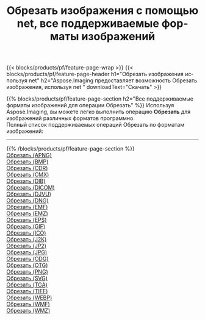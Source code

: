 ﻿---
title: Обрезать изображения с помощью net, все поддерживаемые форматы изображений 
weight: 3920
url: /ru/net/crop 
lang: ru
langdirlevel: 2
locales: zh-hans,ja,it,ru,de,es,fr,nl,id,lt,pl,pt,vi,tr,ko,zh-hant,ar,hi,th,sv,cs,uk,he
description: Используя Aspose.Imaging, вы можете легко Обрезать изображения используя net
---

{{< blocks/products/pf/feature-page-wrap >}}
{{< blocks/products/pf/feature-page-header h1="Обрезать изображения используя net" h2="Aspose.Imaging предоставляет возможность Обрезать изображения, используя net " downloadText="Скачать" >}}


{{% blocks/products/pf/feature-page-section  h2="Все поддерживаемые форматы изображений для операции Обрезать" %}}
Используя Aspose.Imaging, вы можете легко выполнить операцию **Обрезать** для изображений различных форматов программно.
<br/>
Полный список поддерживаемых операций Обрезать по форматам изображений:
<hr/>
{{% /blocks/products/pf/feature-page-section %}}
<div class="container-fluid productfamilypage bg-gray">
    <div class="convertypes bg-gray agp-content section">
        <div class="container">
		<div class="row other-converters">
		    <div class='col-md-2 other-converter remove-lp remove-rp'><a href="/imaging/ru/net/crop/apng" >Обрезать (APNG)</a></div><div class='col-md-2 other-converter remove-lp remove-rp'><a href="/imaging/ru/net/crop/bmp" >Обрезать (BMP)</a></div><div class='col-md-2 other-converter remove-lp remove-rp'><a href="/imaging/ru/net/crop/cdr" >Обрезать (CDR)</a></div><div class='col-md-2 other-converter remove-lp remove-rp'><a href="/imaging/ru/net/crop/cmx" >Обрезать (CMX)</a></div><div class='col-md-2 other-converter remove-lp remove-rp'><a href="/imaging/ru/net/crop/dib" >Обрезать (DIB)</a></div><div class='col-md-2 other-converter remove-lp remove-rp'><a href="/imaging/ru/net/crop/dicom" >Обрезать (DICOM)</a></div><div class='col-md-2 other-converter remove-lp remove-rp'><a href="/imaging/ru/net/crop/djvu" >Обрезать (DJVU)</a></div><div class='col-md-2 other-converter remove-lp remove-rp'><a href="/imaging/ru/net/crop/dng" >Обрезать (DNG)</a></div><div class='col-md-2 other-converter remove-lp remove-rp'><a href="/imaging/ru/net/crop/emf" >Обрезать (EMF)</a></div><div class='col-md-2 other-converter remove-lp remove-rp'><a href="/imaging/ru/net/crop/emz" >Обрезать (EMZ)</a></div><div class='col-md-2 other-converter remove-lp remove-rp'><a href="/imaging/ru/net/crop/eps" >Обрезать (EPS)</a></div><div class='col-md-2 other-converter remove-lp remove-rp'><a href="/imaging/ru/net/crop/gif" >Обрезать (GIF)</a></div><div class='col-md-2 other-converter remove-lp remove-rp'><a href="/imaging/ru/net/crop/ico" >Обрезать (ICO)</a></div><div class='col-md-2 other-converter remove-lp remove-rp'><a href="/imaging/ru/net/crop/j2k" >Обрезать (J2K)</a></div><div class='col-md-2 other-converter remove-lp remove-rp'><a href="/imaging/ru/net/crop/jp2" >Обрезать (JP2)</a></div><div class='col-md-2 other-converter remove-lp remove-rp'><a href="/imaging/ru/net/crop/jpg" >Обрезать (JPG)</a></div><div class='col-md-2 other-converter remove-lp remove-rp'><a href="/imaging/ru/net/crop/odg" >Обрезать (ODG)</a></div><div class='col-md-2 other-converter remove-lp remove-rp'><a href="/imaging/ru/net/crop/otg" >Обрезать (OTG)</a></div><div class='col-md-2 other-converter remove-lp remove-rp'><a href="/imaging/ru/net/crop/png" >Обрезать (PNG)</a></div><div class='col-md-2 other-converter remove-lp remove-rp'><a href="/imaging/ru/net/crop/svg" >Обрезать (SVG)</a></div><div class='col-md-2 other-converter remove-lp remove-rp'><a href="/imaging/ru/net/crop/tga" >Обрезать (TGA)</a></div><div class='col-md-2 other-converter remove-lp remove-rp'><a href="/imaging/ru/net/crop/tiff" >Обрезать (TIFF)</a></div><div class='col-md-2 other-converter remove-lp remove-rp'><a href="/imaging/ru/net/crop/webp" >Обрезать (WEBP)</a></div><div class='col-md-2 other-converter remove-lp remove-rp'><a href="/imaging/ru/net/crop/wmf" >Обрезать (WMF)</a></div><div class='col-md-2 other-converter remove-lp remove-rp'><a href="/imaging/ru/net/crop/wmz" >Обрезать (WMZ)</a></div>
                </div>
        </div>
    </div>
</div>
<br/>
